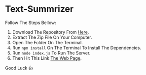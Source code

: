 # Text-Summrizer

Follow The Steps Bellow:
1. Download The Repository From [Here](https://github.com/Yusuf4zzam/Text-Summrizer/archive/refs/heads/main.zip).
2. Extract The Zip File On Your Computer.
3. Open The Folder On The Terminal.
4. Run `npm install` On The Terminal To Install The Dependencies.
5. Run `node index.js` To Run The Server.
6. Then Hit This Link [The Web Page](http://localhost:3000/).

Good Luck :+1:
